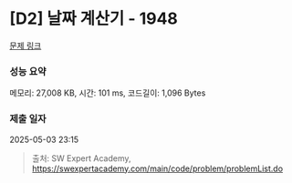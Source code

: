 # [D2] 날짜 계산기 - 1948 

[문제 링크](https://swexpertacademy.com/main/code/problem/problemDetail.do?contestProbId=AV5PnnU6AOsDFAUq) 

### 성능 요약

메모리: 27,008 KB, 시간: 101 ms, 코드길이: 1,096 Bytes

### 제출 일자

2025-05-03 23:15



> 출처: SW Expert Academy, https://swexpertacademy.com/main/code/problem/problemList.do